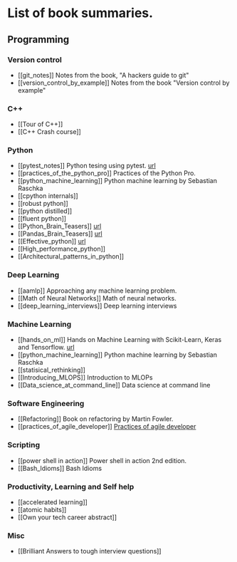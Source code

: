 # List of book summaries. 

## Programming
### Version control
*  [[git_notes]] Notes from the book, "A hackers guide to git"
*  [[version_control_by_example]] Notes from the book "Version control by example"

### C++
*  [[Tour of C++]]
*  [[C++ Crash course]]

### Python
*  [[pytest_notes]] Python tesing using pytest. [url](https://blog.abhilashbabuj.com/Notes/pytest.html)
*  [[practices_of_the_python_pro]] Practices of the Python Pro.
*  [[python_machine_learning]] Python machine learning by Sebastian Raschka
* [[cpython internals]]
* [[robust python]]
* [[python distilled]]
* [[fluent python]]
* [[Python_Brain_Teasers]] [url](https://blog.abhilashbabuj.com/Notes/effective_python.html)
* [[Pandas_Brain_Teasers]] [url]((https://blog.abhilashbabuj.com/Notes/pandas_puzzles.html))
* [[Effective_python]] [url](https://blog.abhilashbabuj.com/Notes/hands_on_ml.html)
* [[High_performance_python]]
* [[Architectural_patterns_in_python]]

### Deep Learning
*  [[aamlp]] Approaching any machine learning problem.
*  [[Math of Neural Networks]] Math of neural networks.
* [[deep_learning_interviews]] Deep learning interviews

### Machine Learning
* [[hands_on_ml]] Hands on Machine Learning with Scikit-Learn, Keras and Tensorflow. [url](https://blog.abhilashbabuj.com/Notes/hands_on_ml.html)
* [[python_machine_learning]] Python machine learning by Sebastian Raschka
* [[statisical_rethinking]]
* [[Introducing_MLOPS]]  Introduction to MLOPs
* [[Data_science_at_command_line]] Data science at command line

### Software Engineering
*  [[Refactoring]] Book on refactoring by Martin Fowler.
*  [[practices_of_agile_developer]] [Practices of agile developer](https://blog.abhilashbabuj.com/Notes/practices_of_agile_developer.html)

### Scripting
* [[power shell in action]] Power shell in action 2nd edition.
* [[Bash_Idioms]] Bash Idioms

### Productivity, Learning and Self help
* [[accelerated learning]]
* [[atomic habits]]
* [[Own your tech career abstract]]

### Misc
*  [[Brilliant Answers to tough interview questions]]